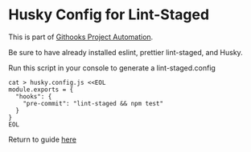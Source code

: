 # Husky Config for Lint-Staged

This is part of [Githooks Project Automation](./../../../githooks-project-automation.md).

Be sure to have already installed eslint, prettier lint-staged, and Husky.

Run this script in your console to generate a lint-staged.config

```
cat > husky.config.js <<EOL
module.exports = {
  "hooks": {
    "pre-commit": "lint-staged && npm test"
  }
}
EOL
```


Return to guide [here](./../../detailed-walkthrough.md#lint-staged-and-husky)
